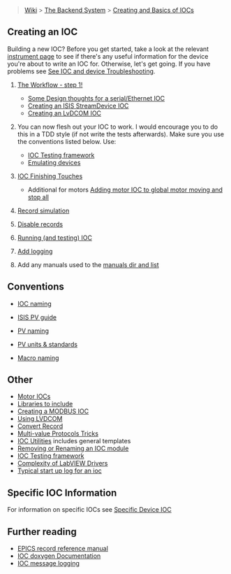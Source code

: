> [Wiki](Home) > [The Backend System](The-Backend-System) > [Creating and Basics of IOCs](IOCs)


## Creating an IOC ##
Building a new IOC? Before you get started, take a look at the relevant [instrument page](https://github.com/ISISComputingGroup/IBEX/wiki) to see if there's any useful information for the device you're about to write an IOC for. Otherwise, let's get going. If you have problems see [See IOC and device Troubleshooting](IOC-And-Device-Trouble-Shooting).

1. [The Workflow - step 1!](Creating-an-IOC-Workflow)
    * [Some Design thoughts for a serial/Ethernet IOC](Some-Design-thoughts-for-a-serial-or-Ethernet-IOC)
    * [Creating an ISIS StreamDevice IOC](Creating-an-ISIS-StreamDevice-IOC)
    * [Creating an LvDCOM IOC](Creating-IOC-wrapper-VI)
1. You can now flesh out your IOC to work. I would encourage you to do this in a TDD style (if not write the tests afterwards). Make sure you use the conventions listed below. Use:
    * [IOC Testing framework](IOC-Testing-Framework)
    * [Emulating devices](Emulating-Devices)

1. [IOC Finishing Touches](IOC-Finishing-Touches)
    * Additional for motors [Adding motor IOC to global motor moving and stop all](Adding-motor-IOC-to-global-motor-moving-and-stop-all)

1. [Record simulation](Record-Simulation)

1. [Disable records](Disable-records)

1. [Running (and testing) IOC](Running-IOCs)

1. [Add logging](Logging-from-the-archive)

1. Add any manuals used to the [manuals dir and list](Manuals)

## Conventions

* [IOC naming](IOC-Naming)

* [ISIS PV guide](ISIS-PV-Guide)

* [PV naming](PV-Naming)

* [PV units & standards](PV-Units-&-Standards)

* [Macro naming](Macro-Naming)

## Other

* [Motor IOCs](Motor-IOCs)
* [Libraries to include](IOC-Libraries-to-include-with-order)
* [Creating a MODBUS IOC](MODBUS-IOC) 
* [Using LVDCOM](Using-LVDCOM)
* [Convert Record](convert-record)
* [Multi-value Protocols Tricks](Multi-value-Protocols)
* [IOC Utilities](IOC-Utilities) includes general templates
* [Removing or Renaming an IOC module ](Removing-or-Renaming-IOC-module)
* [IOC Testing framework](IOC-Testing-Framework)
* [Complexity of LabVIEW Drivers](Complexity-of-LabVIEW-Drivers)
* [Typical start up log for an ioc](IOC-Start-Example)

## Specific IOC Information

For information on specific IOCs see [Specific Device IOC](Specific-Device-IOC)

## Further reading ##

* [EPICS record reference manual](http://www.aps.anl.gov/epics/EpicsDocumentation/AppDevManuals/RecordRef/Recordref-1.html)
* [IOC doxygen Documentation](http://epics.isis.rl.ac.uk/doxygen/main/)
* [IOC message logging](Ioc-message-logging)